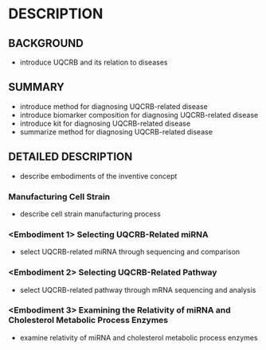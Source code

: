 # DESCRIPTION

## BACKGROUND

- introduce UQCRB and its relation to diseases

## SUMMARY

- introduce method for diagnosing UQCRB-related disease
- introduce biomarker composition for diagnosing UQCRB-related disease
- introduce kit for diagnosing UQCRB-related disease
- summarize method for diagnosing UQCRB-related disease

## DETAILED DESCRIPTION

- describe embodiments of the inventive concept

### <Manufacturing Example> Manufacturing Cell Strain

- describe cell strain manufacturing process

### <Embodiment 1> Selecting UQCRB-Related miRNA

- select UQCRB-related miRNA through sequencing and comparison

### <Embodiment 2> Selecting UQCRB-Related Pathway

- select UQCRB-related pathway through mRNA sequencing and analysis

### <Embodiment 3> Examining the Relativity of miRNA and Cholesterol Metabolic Process Enzymes

- examine relativity of miRNA and cholesterol metabolic process enzymes

